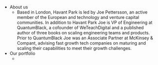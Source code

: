 * About us
  * Based in London, Havant Park is led by Joe Pettersson, an active member of the European and technology and venture capital communities. In addition to Havant Park Joe is VP of Engineering at QuantumBlack, a cofounder of WeTeachDigital and a published author of three books on scaling engineering teams and products. Prior to QuantumBlack Joe was an Associate Partner at McKinsey & Compant, advising fast growth tech companies on maturing and scaling their capabilities to meet their growth challenges.
* Our portfolio
  * ​

